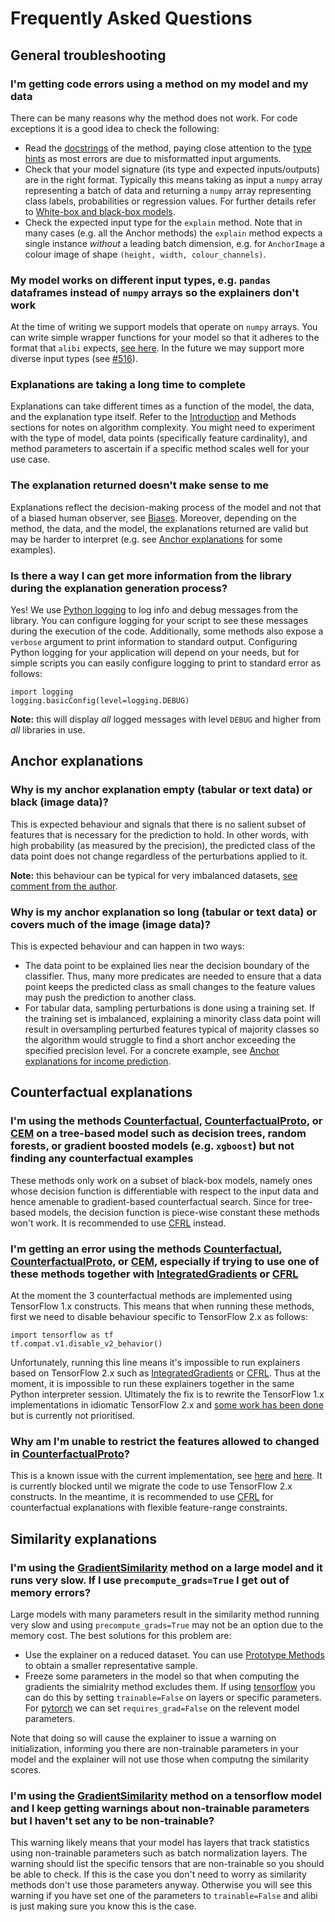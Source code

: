 # Frequently Asked Questions

## General troubleshooting

### I'm getting code errors using a method on my model and my data

There can be many reasons why the method does not work. For code exceptions it is a good idea to check the following:
 - Read the [docstrings](../api/modules.rst) of the method, paying close attention to the [type hints](https://docs.python.org/3/library/typing.html) as most errors are due to misformatted input arguments.
 - Check that your model signature (its type and expected inputs/outputs) are in the right format. Typically this means taking as input a `numpy` array representing a batch of data and returning a `numpy` array representing class labels, probabilities or regression values. For further details refer to [White-box and black-box models](../overview/white_box_black_box.md).
 - Check the expected input type for the `explain` method. Note that in many cases (e.g. all the Anchor methods) the `explain` method expects a single instance *without* a leading batch dimension, e.g. for `AnchorImage` a colour image of shape `(height, width, colour_channels)`.

### My model works on different input types, e.g. `pandas` dataframes instead of `numpy` arrays so the explainers don't work

At the time of writing we support models that operate on `numpy` arrays. You can write simple wrapper functions for your model so that it adheres to the format that `alibi` expects, [see here](../overview/white_box_black_box.md#wrapping-white-box-models-into-black-box-models). In the future we may support more diverse input types (see [#516](https://github.com/SeldonIO/alibi/issues/516)).

### Explanations are taking a long time to complete

Explanations can take different times as a function of the model, the data, and the explanation type itself. Refer to the [Introduction](../overview/high_level.md) and Methods sections for notes on algorithm complexity. You might need to experiment with the type of model, data points (specifically feature cardinality), and method parameters to ascertain if a specific method scales well for your use case.

### The explanation returned doesn't make sense to me

Explanations reflect the decision-making process of the model and not that of a biased human observer, see [Biases](../overview/high_level.md#biases). Moreover, depending on the method, the data, and the model, the explanations returned are valid but may be harder to interpret (e.g. see [Anchor explanations](#anchor-explanations) for some examples).

### Is there a way I can get more information from the library during the explanation generation process?

Yes! We use [Python logging](https://docs.python.org/3/howto/logging.html) to log info and debug messages from the library. You can configure logging for your script to see these messages during the execution of the code. Additionally, some methods also expose a `verbose` argument to print information to standard output. Configuring Python logging for your application will depend on your needs, but for simple scripts you can easily configure logging to print to standard error as follows:

```ipython3
import logging
logging.basicConfig(level=logging.DEBUG)
```
**Note:** this will display *all* logged messages with level `DEBUG` and higher from *all* libraries in use.

## Anchor explanations

### Why is my anchor explanation empty (tabular or text data) or black (image data)?

This is expected behaviour and signals that there is no salient subset of features that is necessary for the prediction to hold. In other words, with high probability (as measured by the precision), the predicted class of the data point does not change regardless of the perturbations applied to it.

**Note:** this behaviour can be typical for very imbalanced datasets, [see comment from the author](https://github.com/marcotcr/anchor/issues/71#issuecomment-863591122).

### Why is my anchor explanation so long (tabular or text data) or covers much of the image (image data)?

This is expected behaviour and can happen in two ways:
 - The data point to be explained lies near the decision boundary of the classifier. Thus, many more predicates are needed to ensure that a data point keeps the predicted class as small changes to the feature values may push the prediction to another class.
 - For tabular data, sampling perturbations is done using a training set. If the training set is imbalanced, explaining a minority class data point will result in oversampling perturbed features typical of majority classes so the algorithm would struggle to find a short anchor exceeding the specified precision level. For a concrete example, see [Anchor explanations for income prediction](../examples/anchor_tabular_adult.ipynb).

## Counterfactual explanations

### I'm using the methods [Counterfactual](../methods/CF.ipynb), [CounterfactualProto](../methods/CFProto.ipynb), or [CEM](../methods/CEM.ipynb) on a tree-based model such as decision trees, random forests,  or gradient boosted models (e.g. `xgboost`) but not finding any counterfactual examples

These methods only work on a subset of black-box models, namely ones whose decision function is differentiable with respect to the input data and hence amenable to gradient-based counterfactual search. Since for tree-based models, the decision function is piece-wise constant these methods won't work. It is recommended to use [CFRL](../methods/CFRL.ipynb) instead.

### I'm getting an error using the methods [Counterfactual](../methods/CF.ipynb), [CounterfactualProto](../methods/CFProto.ipynb), or [CEM](../methods/CEM.ipynb), especially if trying to use one of these methods together with [IntegratedGradients](../methods/IntegratedGradients.ipynb) or [CFRL](../methods/CFRL.ipynb)

At the moment the 3 counterfactual methods are implemented using TensorFlow 1.x constructs. This means that when running these methods, first we need to disable behaviour specific to TensorFlow 2.x as follows:

```ipython3
import tensorflow as tf
tf.compat.v1.disable_v2_behavior()
```
Unfortunately, running this line means it's impossible to run explainers based on TensorFlow 2.x such as [IntegratedGradients](../methods/IntegratedGradients.ipynb) or [CFRL](../methods/CFRL.ipynb). Thus at the moment, it is impossible to run these explainers together in the same Python interpreter session. Ultimately the fix is to rewrite the TensorFlow 1.x implementations in idiomatic TensorFlow 2.x and [some work has been done](https://github.com/SeldonIO/alibi/pull/403) but is currently not prioritised.

### Why am I'm unable to restrict the features allowed to changed in [CounterfactualProto](../methods/CFProto.ipynb)?

This is a known issue with the current implementation, see [here](https://github.com/SeldonIO/alibi/issues/327) and [here](https://github.com/SeldonIO/alibi/issues/366#issuecomment-820299804). It is currently blocked until we migrate the code to use TensorFlow 2.x constructs. In the meantime, it is recommended to use [CFRL](../methods/CFRL.ipynb) for counterfactual explanations with flexible feature-range constraints.


## Similarity explanations

### I'm using the [GradientSimilarity](../methods/Similarity.ipynb) method on a large model and it runs very slow. If I use `precompute_grads=True` I get out of memory errors?

Large models with many parameters result in the similarity method running very slow and using `precompute_grads=True` may not be an option due to the memory cost. The best solutions for this problem are:

- Use the explainer on a reduced dataset. You can use [Prototype Methods](../methods/ProtoSelect.ipynb) to obtain a smaller representative sample.
- Freeze some parameters in the model so that when computing the gradients the simialrity method excludes them. If using [tensorflow](https://www.tensorflow.org/guide/keras/transfer_learning) you can do this by setting `trainable=False` on layers or specific parameters. For [pytorch](https://pytorch.org/docs/master/notes/autograd.html#locally-disabling-gradient-computation) we can set `requires_grad=False` on the relevent model parameters.

Note that doing so will cause the explainer to issue a warning on initialization, informing you there are non-trainable parameters in your model and the explainer will not use those when computng the similarity scores.

### I'm using the [GradientSimilarity](../methods/Similarity.ipynb) method on a tensorflow model and I keep getting warnings about non-trainable parameters but I haven't set any to be non-trainable?

This warning likely means that your model has layers that track statistics using non-trainable parameters such as batch normalization layers. The warning should list the specific tensors that are non-trainable so you should be able to check. If this is the case you don't need to worry as similarity methods don't use those parameters anyway. Otherwise you will see this warning if you have set one of the parameters to `trainable=False` and alibi is just making sure you know this is the case.
